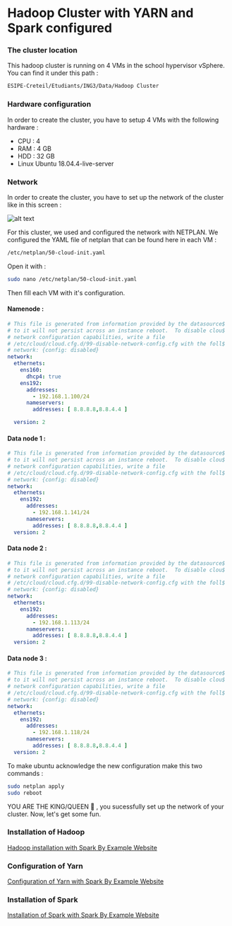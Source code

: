 # Hadoop Cluster with YARN and Spark configured

### The cluster location

This hadoop cluster is running on 4 VMs in the school hypervisor vSphere. You can find it under this path :

```bash
ESIPE-Creteil/Etudiants/ING3/Data/Hadoop Cluster
```


### Hardware configuration

In order to create the cluster, you have to setup 4 VMs with the following hardware :
<ul>
<li> CPU : 4
<li> RAM : 4 GB
<li> HDD : 32 GB
<li> Linux Ubuntu 18.04.4-live-server </li>
</ul>

### Network

In order to create the cluster, you have to set up the network of the cluster like in this screen :

![alt text](https://github.com/YohanEngineer/learningSpark/blob/main/Hadoop%20network.png)

For this cluster, we used and configured the network with NETPLAN. We configured the YAML
file of netplan that can be found here in each VM :

```bash 
/etc/netplan/50-cloud-init.yaml
```

Open it with :

```bash 
sudo nano /etc/netplan/50-cloud-init.yaml
```

Then fill each VM with it's configuration.




#### Namenode :

```yaml
# This file is generated from information provided by the datasource$
# to it will not persist across an instance reboot.  To disable clou$
# network configuration capabilities, write a file
# /etc/cloud/cloud.cfg.d/99-disable-network-config.cfg with the foll$
# network: {config: disabled}
network:
  ethernets:
    ens160:
      dhcp4: true
    ens192:
      addresses:
        - 192.168.1.100/24
      nameservers:
        addresses: [ 8.8.8.8,8.8.4.4 ]

  version: 2
```

#### Data node 1 :

```yaml
# This file is generated from information provided by the datasource$
# to it will not persist across an instance reboot.  To disable clou$
# network configuration capabilities, write a file
# /etc/cloud/cloud.cfg.d/99-disable-network-config.cfg with the foll$
# network: {config: disabled}
network:
  ethernets:
    ens192:
      addresses:
        - 192.168.1.141/24
      nameservers:
        addresses: [ 8.8.8.8,8.8.4.4 ]
  version: 2
```

#### Data node 2 :

```yaml
# This file is generated from information provided by the datasource$
# to it will not persist across an instance reboot.  To disable clou$
# network configuration capabilities, write a file
# /etc/cloud/cloud.cfg.d/99-disable-network-config.cfg with the foll$
# network: {config: disabled}
network:
  ethernets:
    ens192:
      addresses:
        - 192.168.1.113/24
      nameservers:
        addresses: [ 8.8.8.8,8.8.4.4 ]
  version: 2
```

#### Data node 3 :

```yaml
# This file is generated from information provided by the datasource$
# to it will not persist across an instance reboot.  To disable clou$
# network configuration capabilities, write a file
# /etc/cloud/cloud.cfg.d/99-disable-network-config.cfg with the foll$
# network: {config: disabled}
network:
  ethernets:
    ens192:
      addresses:
        - 192.168.1.118/24
      nameservers:
        addresses: [ 8.8.8.8,8.8.4.4 ]
  version: 2
```
To make ubuntu acknowledge the new configuration make this two commands :

```bash 
sudo netplan apply
sudo reboot 
```

YOU ARE THE KING/QUEEN :crown: , you sucessfully set up the network of your cluster. Now, let's get some fun.


### Installation of Hadoop

[Hadoop installation with Spark By Example Website](https://sparkbyexamples.com/hadoop/apache-hadoop-installation/)
### Configuration of Yarn

[Configuration of Yarn with Spark By Example Website](https://sparkbyexamples.com/hadoop/yarn-setup-and-run-map-reduce-program/)

### Installation of Spark

[Installation of Spark with Spark By Example Website](https://sparkbyexamples.com/spark/spark-setup-on-hadoop-yarn/)




